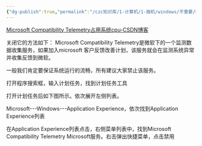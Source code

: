 ```yaml
---
{"dg-publish":true,"permalink":"/czc知识库/1-计算机/1-搞机/windows/不重要/Microsoft Compatibility Telemetry占用系统cpu/","dgPassFrontmatter":true,"created":"2024-06-18T17:45:20.375+08:00","updated":"2024-12-08T12:34:13.042+08:00"}
---
```



[Microsoft Compatibility Telemetry占用系统cpu-CSDN博客](https://blog.csdn.net/liuyukuan/article/details/119426976)

关闭它的方法如下：
Microsoft Compatibility Telemetry是微软下的一个监测数据收集服务，如果加入microsoft 客户反馈改善计划，该服务就会在监测系统异常并收集反馈到微软。

一般我们肯定要保证系统运行的流畅，所有建议大家禁止该服务。

打开程序搜索框，输入计划任务，找到计划任务工具

打开计划任务后如下图所示。依次展开左侧列表。

Microsoft---Windows---Application Experience，依次找到Application Experience列表

在Application Experience列表点击，右侧菜单列表中，找到Microsoft Compatibility Telemetry Microsoft服务。右击弹出快捷菜单，点击禁用
